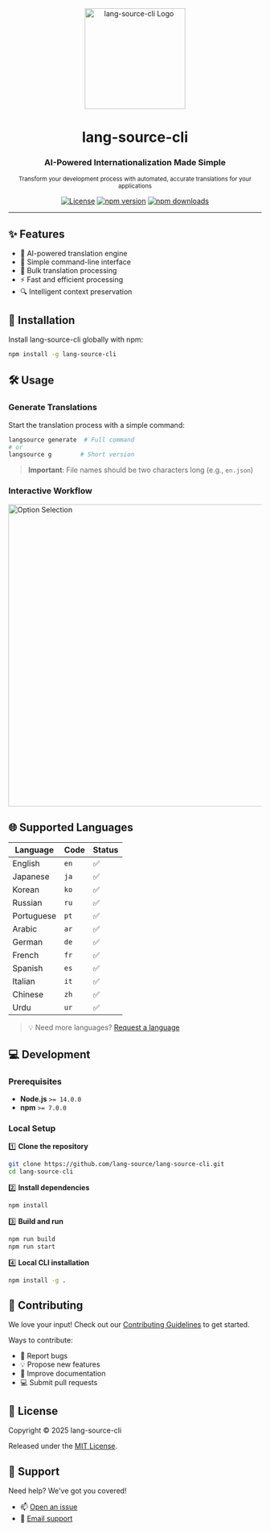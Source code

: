 <div align="center">

<img src="https://github.com/user-attachments/assets/4d865555-44d0-4238-b1d6-2ef7ddc8a3da" alt="lang-source-cli Logo" width="200"/>

# lang-source-cli

### AI-Powered Internationalization Made Simple
<sub>Transform your development process with automated, accurate translations for your applications</sub>

[![License](https://img.shields.io/badge/license-MIT-green?style=for-the-badge)](LICENSE)
[![npm version](https://img.shields.io/npm/v/lang-source-cli.svg?style=for-the-badge)](https://www.npmjs.com/package/lang-source-cli)
[![npm downloads](https://img.shields.io/npm/dm/lang-source-cli.svg?style=for-the-badge)](https://www.npmjs.com/package/lang-source-cli)

</div>

---
## ✨ Features

- 🤖 AI-powered translation engine
- 🚀 Simple command-line interface
- 🔄 Bulk translation processing
- ⚡ Fast and efficient processing
- 🔍 Intelligent context preservation

## 🚀 Installation

Install lang-source-cli globally with npm:

```bash
npm install -g lang-source-cli
```

## 🛠️ Usage

### Generate Translations

Start the translation process with a simple command:

```bash
langsource generate  # Full command
# or
langsource g        # Short version
```

> **Important**: File names should be two characters long (e.g., `en.json`)

### Interactive Workflow

<img src="https://github.com/user-attachments/assets/23430b8a-784d-46c0-89af-c51ed5e4a3cf" alt="Option Selection" width="600"/>

## 🌐 Supported Languages

| Language    | Code | Status |
|------------|------|---------|
| English    | `en` | ✅ |
| Japanese   | `ja` | ✅ |
| Korean     | `ko` | ✅ |
| Russian    | `ru` | ✅ |
| Portuguese | `pt` | ✅ |
| Arabic     | `ar` | ✅ |
| German     | `de` | ✅ |
| French     | `fr` | ✅ |
| Spanish    | `es` | ✅ |
| Italian    | `it` | ✅ |
| Chinese    | `zh` | ✅ |
| Urdu       | `ur` | ✅ |

> 💡 Need more languages? [Request a language](https://github.com/lang-source/lang-source-cli/issues)

## 💻 Development

### Prerequisites

- **Node.js** `>= 14.0.0` 
- **npm** `>= 7.0.0`

### Local Setup

1️⃣ **Clone the repository**
```bash
git clone https://github.com/lang-source/lang-source-cli.git
cd lang-source-cli
```

2️⃣ **Install dependencies**
```bash
npm install
```

3️⃣ **Build and run**
```bash
npm run build
npm run start
```

4️⃣ **Local CLI installation**
```bash
npm install -g .
```

## 🤝 Contributing

We love your input! Check out our [Contributing Guidelines](./CONTRIBUTING.md) to get started.

Ways to contribute:
- 🐛 Report bugs
- 💡 Propose new features
- 📖 Improve documentation
- 💻 Submit pull requests

## 📄 License

Copyright © 2025 lang-source-cli

Released under the [MIT License](./LICENSE).

## 💪 Support

Need help? We've got you covered!

- 📫 [Open an issue](https://github.com/lang-source/lang-source-cli/issues)
- 📧 [Email support](mailto:tahamukhtar20+langsource@gmail.com)
